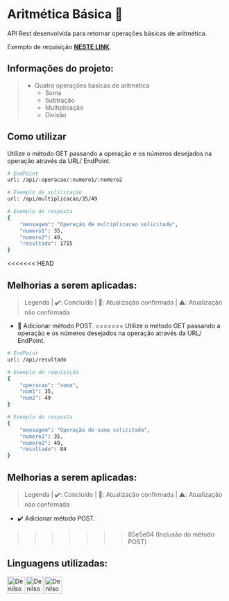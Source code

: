 # Aritmética Básica 📝
API Rest desenvolvida para retornar operações básicas de aritmética.

Exemplo de requisição [**NESTE LINK**](https://api-op-aritmeticas-basicas.vercel.app/api/soma/1/1).
## Informações do projeto:
> - Quatro operações básicas de aritmética
>   - Soma
>   - Subtração
>   - Multiplicação
>   - Divisão

## Como utilizar

Utilize o método GET passando a operação e os números desejados na operação através da URL/ EndPoint.

```bash
# EndPoint
url: /api/:operacao/:numero1/:numero2

# Exemplo de solicitação
url: /api/multiplicacao/35/49

# Exemplo de resposta
{
	"mensagem": "Operação de multiplicacao solicitada",
	"numero1": 35,
	"numero2": 49,
	"resultado": 1715
}
```

<<<<<<< HEAD

## Melhorias a serem aplicadas:
> Legenda | ✔️: Concluído | 🔄: Atualização confirmada | ⚠️: Atualização não confirmada
- 🔄 Adicionar método POST.
=======
Utilize o método GET passando a operação e os números desejados na operação através da URL/ EndPoint.

```bash
# EndPoint
url: /api/resultado

# Exemplo de requisição
{
	"operacao": "soma",
	"num1": 35,
	"num2": 49
}
```
```bash
# Exemplo de resposta
{
	"mensagem": "Operação de soma solicitada",
	"numero1": 35,
	"numero2": 49,
	"resultado": 84
}
```


## Melhorias a serem aplicadas:
> Legenda | ✔️: Concluído | 🔄: Atualização confirmada | ⚠️: Atualização não confirmada
- ✔️ Adicionar método POST.
>>>>>>> 85e5e04 (Inclusão do método POST)

## Linguagens utilizadas:
<a href="#">
 <img align="left" width="40px" src="https://img.shields.io/badge/-241F31?logo=next.js" alt="DenilsonBrito-NextJS" />
</a>
<a href="https://www.typescriptlang.org/">
 <img align="left" width="40px" src="https://img.shields.io/badge/-241F31?logo=typescript" alt="DenilsonBrito-TypeScript" />
</a>
<a href="https://nodejs.org/pt-br/">
 <img align="left" width="40px" src="https://img.shields.io/badge/-241F31?logo=node.js" alt="DenilsonBrito-NodeJS" />
</a>
